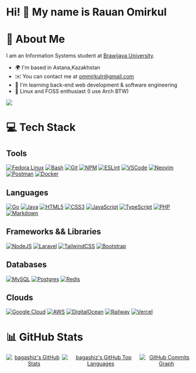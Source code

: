 Hi! 👋 My name is Rauan Omirkul
===

# 💫 About Me

I am an Information Systems student at [Brawijaya University](https://ub.ac.id).

*   🌍  I'm based in Astana,Kazakhstan
*   ✉️  You can contact me at [ommirkulr@gmail.com](mailto:ommirkulr@gmail.com)
*   🧠  I'm learning back-end web development & software engineering
*   🐧  Linux and FOSS enthusiast (I use Arch BTW)

<a href="https://www.github.com/rauan06" target="_blank" rel="noreferrer"><img src="https://img.shields.io/github/followers/rauan06?logo=github&style=for-the-badge&color=e5e5e5&labelColor=171717"/></a>

# 💻 Tech Stack

## Tools

[![Fedora Linux](https://img.shields.io/badge/Fedora-294172?style=for-the-badge&logo=fedora&logoColor=white)](https://getfedora.org/) [![Bash](https://img.shields.io/badge/GNU%20Bash-4EAA25?style=for-the-badge&logo=GNU%20Bash&logoColor=white)](https://www.gnu.org/software/bash/) [![Git](https://img.shields.io/badge/GIT-E44C30?style=for-the-badge&logo=git&logoColor=white)](https://git-scm.com/) [![NPM](https://img.shields.io/badge/npm-CB3837?style=for-the-badge&logo=npm&logoColor=white)](https://www.npmjs.com/) [![ESLint](https://img.shields.io/badge/eslint-3A33D1?style=for-the-badge&logo=eslint&logoColor=white)](https://eslint.org/) [![VSCode](https://img.shields.io/badge/VSCode-0078D4?style=for-the-badge&logo=visual%20studio%20code&logoColor=white)](https://code.visualstudio.com/) [![Neovim](https://img.shields.io/badge/NeoVim-%2357A143.svg?&style=for-the-badge&logo=neovim&logoColor=white)](https://neovim.io/) [![Postman](https://img.shields.io/badge/Postman-FF6C37?style=for-the-badge&logo=postman&logoColor=white)](https://www.postman.com/) [![Docker](https://img.shields.io/badge/docker-%230db7ed.svg?style=for-the-badge&logo=docker&logoColor=white)](https://www.docker.com/)

## Languages

[![Go](https://img.shields.io/badge/go-%2300ADD8.svg?style=for-the-badge&logo=go&logoColor=white)](https://golang.org/) [![Java](https://img.shields.io/badge/java-%23ED8B00.svg?style=for-the-badge&logo=java&logoColor=white)](https://www.java.com/) [![HTML5](https://img.shields.io/badge/html5-%23E34F26.svg?style=for-the-badge&logo=html5&logoColor=white)](https://developer.mozilla.org/en-US/docs/Web/HTML) [![CSS3](https://img.shields.io/badge/css3-%231572B6.svg?style=for-the-badge&logo=css3&logoColor=white)](https://developer.mozilla.org/en-US/docs/Web/CSS) [![JavaScript](https://img.shields.io/badge/javascript-%23323330.svg?style=for-the-badge&logo=javascript&logoColor=%23F7DF1E)](https://developer.mozilla.org/en-US/docs/Web/JavaScript) [![TypeScript](https://img.shields.io/badge/typescript-%23007ACC.svg?style=for-the-badge&logo=typescript&logoColor=white)](https://www.typescriptlang.org/) [![PHP](https://img.shields.io/badge/php-%23777BB4.svg?style=for-the-badge&logo=php&logoColor=white)](https://www.php.net/) [![Markdown](https://img.shields.io/badge/markdown-%23000000.svg?style=for-the-badge&logo=markdown&logoColor=white)](https://www.markdownguide.org/) 

## Frameworks && Libraries

[![NodeJS](https://img.shields.io/badge/node.js-6DA55F?style=for-the-badge&logo=node.js&logoColor=white)](https://nodejs.org/) [![Laravel](https://img.shields.io/badge/laravel-%23FF2D20.svg?style=for-the-badge&logo=laravel&logoColor=white)](https://laravel.com/) [![TailwindCSS](https://img.shields.io/badge/tailwindcss-%2338B2AC.svg?style=for-the-badge&logo=tailwind-css&logoColor=white)](https://tailwindcss.com/) [![Bootstrap](https://img.shields.io/badge/bootstrap-%23563D7C.svg?style=for-the-badge&logo=bootstrap&logoColor=white)](https://getbootstrap.com/)

## Databases

[![MySQL](https://img.shields.io/badge/mysql-%2300f.svg?style=for-the-badge&logo=mysql&logoColor=white)](https://www.mysql.com/) [![Postgres](https://img.shields.io/badge/postgres-%23316192.svg?style=for-the-badge&logo=postgresql&logoColor=white)](https://www.postgresql.org/) [![Redis](https://img.shields.io/badge/redis-%23DD0031.svg?style=for-the-badge&logo=redis&logoColor=white)](https://redis.io/)

## Clouds

[![Google Cloud](https://img.shields.io/badge/GoogleCloud-%234285F4.svg?style=for-the-badge&logo=google-cloud&logoColor=white)](https://cloud.google.com) [![AWS](https://img.shields.io/badge/AWS-%23FF9900.svg?style=for-the-badge&logo=amazon-aws&logoColor=white)](https://aws.amazon.com/) [![DigitalOcean](https://img.shields.io/badge/DigitalOcean-%230167ff.svg?style=for-the-badge&logo=digitalOcean&logoColor=white)](https://www.digitalocean.com/) [![Railway](https://img.shields.io/badge/Railway-131415?style=for-the-badge&logo=railway&logoColor=white)](https://railway.app/) [![Vercel](https://img.shields.io/badge/vercel-%23000000.svg?style=for-the-badge&logo=vercel&logoColor=white)](https://vercel.com/)

# 📊 GitHub Stats

<div align="center">
  <div style="display: flex; justify-content: center;">
    <a href="http://www.github.com/bagashiz"><img src="https://github-readme-stats.vercel.app/api?username=rauan06&show_icons=true&bg_color=1e1e2e&text_color=cdd6f4&icon_color=89b4fa&title_color=89b4fa" alt="bagashiz's GitHub Stats" /></a>
    <a href="http://www.github.com/bagashiz"><img src="https://github-readme-stats.vercel.app/api/top-langs/?username=rauan06&layout=donut&bg_color=1e1e2e&text_color=cdd6f4&icon_color=89b4fa&title_color=89b4fa" alt="bagashiz's GitHub Top Languages" /></a>
    <a href="http://www.github.com/bagashiz"><img src="https://github-readme-activity-graph.vercel.app/graph?username=rauan06&bg_color=1e1e2e&color=cdd6f4&line=89b4fa&point=cdd6f4&area_color=1e1e2e&area=true&custom_title=GitHub%20Commits%20Graph" alt="GitHub Commits Graph" /></a>
  </div>
</div>
